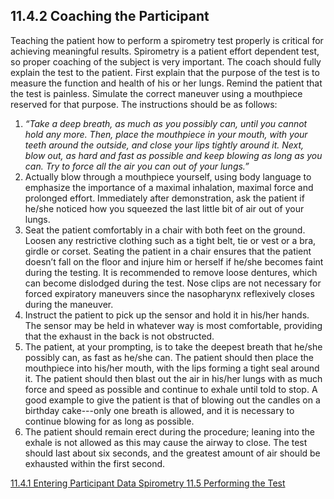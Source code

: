 ## 11.4.2 Coaching the Participant

Teaching the patient how to perform a spirometry test properly is critical for achieving meaningful results.  Spirometry is a patient effort dependent test, so proper coaching of the subject is very important.  The coach should fully explain the test to the patient.  First explain that the purpose of the test is to measure the function and health of his or her lungs.  Remind the patient that the test is painless.  Simulate the correct maneuver using a mouthpiece reserved for that purpose.  The instructions should be as follows:

1. _“Take a deep breath, as much as you possibly can, until you cannot hold any more.  Then, place the mouthpiece in your mouth, with your teeth around the outside, and close your lips tightly around it.  Next, blow out, as hard and fast as possible and keep blowing as long as you can.  Try to force all the air you can out of your lungs.”_
2. Actually blow through a mouthpiece yourself, using body language to emphasize the importance of a maximal inhalation, maximal force and prolonged effort.  Immediately after demonstration, ask the patient if he/she noticed how you squeezed the last little bit of air out of your lungs.
3. Seat the patient comfortably in a chair with both feet on the ground.  Loosen any restrictive clothing such as a tight belt, tie or vest or a bra, girdle or corset. Seating the patient in a chair ensures that the patient doesn’t fall on the floor and injure him or herself if he/she becomes faint during the testing. It is recommended to remove loose dentures, which can become dislodged during the test.  Nose clips are not necessary for forced expiratory maneuvers since the nasopharynx reflexively closes during the maneuver.
4. Instruct the patient to pick up the sensor and hold it in his/her hands.  The sensor may be held in whatever way is most comfortable, providing that the exhaust in the back is not obstructed.
5. The patient, at your prompting, is to take the deepest breath that he/she possibly can, as fast as he/she can.  The patient should then place the mouthpiece into his/her mouth, with the lips forming a tight seal around it.  The patient should then blast out the air in his/her lungs with as much force and speed as possible and continue to exhale until told to stop.  A good example to give the patient is that of blowing out the candles on a birthday cake---only one breath is allowed, and it is necessary to continue blowing for as long as possible.
6. The patient should remain erect during the procedure; leaning into the exhale is not allowed as this may cause the airway to close.  The test should last about six seconds, and the greatest amount of air should be exhausted within the first second.


<div class="center">
<div class="btn-group">
  <a href=":pages_path:/manuals/spirometry/11-04-01-entering-ppt-data.md" class="btn btn-default">
    <span class="glyphicon glyphicon-chevron-left"></span>
    11.4.1 Entering Participant Data
  </a>

  <a href=":pages_path:/manuals/spirometry" class="btn btn-default">
    <span class="glyphicon glyphicon-chevron-up"></span>
    Spirometry
  </a>

  <a href=":pages_path:/manuals/spirometry/11-05-performing-test.md" class="btn btn-success">
    11.5 Performing the Test
    <span class="glyphicon glyphicon-chevron-right"></span>
  </a>
</div>
</div>
